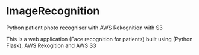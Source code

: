 # ImageRecognition
Python patient photo recogniser with AWS Rekognition with S3

This is a web application (Face recognition for patients) built using (Python Flask), AWS Rekogition and AWS S3
